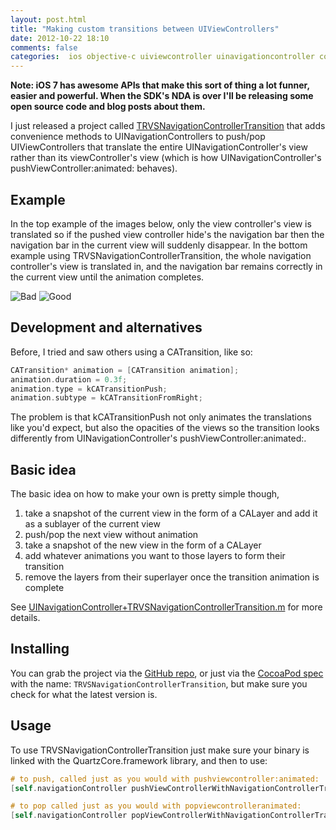 ```yaml
---
layout: post.html
title: "Making custom transitions between UIViewControllers"
date: 2012-10-22 18:10
comments: false
categories:  ios objective-c uiviewcontroller uinavigationcontroller core-animation animations transitions
---
```


<strong>Note: iOS 7 has awesome APIs that make this sort of thing a lot funner, easier and powerful. When the SDK's NDA is over I'll be releasing some open source code and blog posts about them.</strong>

I just released a project called [TRVSNavigationControllerTransition](https://github.com/travisjeffery/TRVSNavigationControllerTransition) that adds convenience methods to
UINavigationControllers to push/pop UIViewControllers that translate the entire
UINavigationController's view rather than its viewController's view (which is
how UINavigationController's pushViewController:animated: behaves).

## Example

In the top example of the images below, only the view controller's view is translated so if the
pushed view controller hide's the navigation bar then the navigation bar in the
current view will suddenly disappear. In the bottom example using TRVSNavigationControllerTransition, the whole
navigation controller's view is translated in, and the navigation bar remains
correctly in the current view until the animation completes.

![Bad](https://raw.github.com/travisjeffery/TRVSNavigationControllerTransition/master/Bad.gif) ![Good](https://raw.github.com/travisjeffery/TRVSNavigationControllerTransition/master/Good.gif)

## Development and alternatives

Before, I tried and saw others using a CATransition, like so:

``` objective-c
CATransition* animation = [CATransition animation];
animation.duration = 0.3f;
animation.type = kCATransitionPush;
animation.subtype = kCATransitionFromRight;
```

The problem is that kCATransitionPush not only animates the
translations like you'd expect, but also the opacities of the views so the
transition looks differently from UINavigationController's pushViewController:animated:.

## Basic idea

The basic idea on how to make your own is pretty simple though,

1. take a snapshot of the current view in the form of a CALayer and add it as a sublayer
of the current view
2. push/pop the next view without animation
3. take a
snapshot of the new view in the form of a CALayer
4. add whatever animations you want to those layers to form their transition
5. remove the layers from their superlayer once the transition animation is complete

See
[UINavigationController+TRVSNavigationControllerTransition.m](https://github.com/travisjeffery/TRVSNavigationControllerTransition/blob/master/UINavigationController%2BTRVSNavigationControllerTransition.m) for more
details.

## Installing

You can grab the project via the [GitHub
repo](http://github.com/travisjeffery/TRVSNavigationControllerTransition), or
just via the [CocoaPod spec](https://github.com/travisjeffery/TRVSNavigationControllerTransition/blob/master/TRVSNavigationControllerTransition.podspec) with the name: `TRVSNavigationControllerTransition`,
but make sure you check for what the latest version is.

## Usage

To use TRVSNavigationControllerTransition just make sure your binary is linked
with the QuartzCore.framework library, and then to use:

``` objective-c
# to push, called just as you would with pushviewcontroller:animated:
[self.navigationController pushViewControllerWithNavigationControllerTransition:viewController];

# to pop called just as you would with popviewcontrolleranimated:
[self.navigationController popViewControllerWithNavigationControllerTransition];
```
